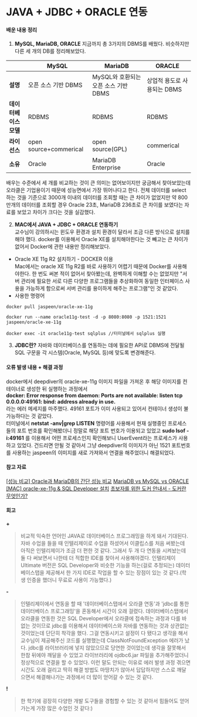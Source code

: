 # JAVA + JDBC + ORACLE 연동
#### 배운 내용 정리
1. **MySQL, MariaDB, ORACLE**
지금까지 총 3가지의 DBMS를 배웠다. 비슷하지만 다른 세 개의 DB를 정리해보았다.  

||MySQL|MariaDB|ORACLE|
|--|------|---|---|
|**설명**|오픈 소스 기반 DBMS|MySQL와 호환되는 오픈 소스 기반 DBMS|상업적 용도로 사용되는 DBMS|
|**데이터베이스 모델**|RDBMS|RDBMS|RDBMS|
|**라이선스**|open source+commerical|open source(GPL)|commerical|
|**소유**|Oracle|MariaDB Enterprise|Oracle|

배우는 수준에서 세 개를 비교하는 것이 큰 의미는 없어보이지만 궁금해서 찾아보았는데 오라클은 기업용이기 때문에 성능면에서 가장 뛰어나다고 한다. 전체 데이터를 select 하는 것을 기준으로 3000개 이내의 데이터를 조회할 때는 큰 차이가 없었지만 약 800만개의 데이터를 조회할 경우 Oracle 23초, MariaDB 236초로 큰 차이를 보였다는 자료를 보았고 차이가 크다는 것을 실감했다.  

2. **MAC에서 JAVA + JDBC + ORACLE 연동하기**  
교수님이 강의하시는 윈도우 환경과 설치 환경이 달라서 조금 다른 방식으로 설치를 해야 했다. docker를 이용해서 Oracle XE를 설치해야한다는 것 빼고는 큰 차이가 없어서 Docker에 관한 내용만 정리해보았다.
- Oracle XE 11g R2 설치하기 - DOCKER 이용  
Mac에서는 oracle XE 11g R2를 바로 사용하기 어렵기 때문에 Docker를 사용해야한다. 한 번도 써본 적이 없어서 찾아봤는데, 완벽하게 이해할 수는 없었지만 "서버 관리에 필요한 서로 다른 다양한 프로그램들을 추상화하여 동일한 인터페이스 사용을 가능하게 함으로써 서버 관리를 용이하게 해주는 프로그램"인 것 같았다. 
- 사용한 명령어  
~~~
docker pull jaspeen/oracle-xe-11g 
~~~
~~~
docker run --name oracle11g-test -d -p 8080:8080 -p 1521:1521 jaspeen/oracle-xe-11g
~~~
~~~
docker exec -it oracle11g-test sqlplus //터미널에서 sqlplus 실행
~~~
3. **JDBC란?**
자바와 데이터베이스를 연동하는 데에 필요한 API로 DBMS에 전달될 SQL 구문을 각 시스템(Oracle, MySQL 등)에 맞도록 변경해준다.


#### 오류 발생 내용 + 해결 과정
docker에서 deepdiver의 oracle-xe-11g 이미지 파일을 가져온 후 해당 이미지를 컨테이너로 생성한 뒤 실행하는 과정에서  
**docker: Error response from daemon: Ports are not available: listen tcp 0.0.0.0:49161: bind: address already in use.**  
라는 에러 메세지를 마주했다. 49161 포트가 이미 사용되고 있어서 컨테이너 생성이 불가능하다는 것 같았다.  
터미널에서 **netstat -anv|grep LISTEN** 명령어를 사용해서 현재 실행중인 프로세스들의 포트 번호를 확인해봤더니 정말로 해당 포트 번호가 이용되고 있었고 **sudo lsof -i:49161** 를 이용해서 어떤 프로세스인지 확인해보니 UserEvent라는 프로세스가 사용하고 있었다. 건드리면 안될 것 같아서 그냥 deepdiver의 이미지가 아닌 1521 포트번호를 사용하는 jaspeen의 이미지를 새로 가져와서 연결을 해주었더니 해결되었다.


#### 참고 자료 
[[성능 비교] Oracle과 MariaDB의 간단 성능 비교](https://yeti.tistory.com/61)
[MariaDB vs MySQL vs ORACLE](https://db-engines.com/en/system/MariaDB%3BMySQL%3BOracle)
[[MAC] oracle-xe-11g & SQL Developer 설치](https://clearstar0817.tistory.com/10)
[초보자를 위한 도커 안내서 - 도커란 무엇인가?](https://subicura.com/2017/01/19/docker-guide-for-beginners-1.html)

#### 회고
**+**
> 비교적 익숙한 언어인 JAVA로 데이터베이스 프로그래밍을 하게 돼서 기대된다. 자바 수업을 들을 때 인텔리제이로 수업을 하셨어서 이클립스를 처음 써봤는데 아직은 인텔리제이가 조금 더 편한 것 같다. 그래서 두 개 다 연동을 시켜놨는데 둘 다 써보면서 나한테 더 적합한 IDE를 찾아서 사용해야겠다. 인텔리제이 Ultimate 버전은 SQL Developer와 비슷한 기능을 하는(걸로 추정되는) 데이터베이스탭을 제공해서 한 가지 IDE로 작업을 할 수 있는 장점이 있는 것 같다.(학생 인증을 했더니 무료로 사용이 가능했다.)

**-**
> 인텔리제이에서 연동을 할 때 '데이터베이스탭에서 오라클 연동'과 'jdbc를 통한 데이터베이스 프로그래밍'을 혼동해서 시간이 오래 걸렸다. 데이터베이스탭에서 오라클을 연동한 것은 SQL Developer에서 오라클에 접속하는 과정과 다를 바 없는 것이므로 jdbc를 이용해서 데이터베이스와 자바를 연동하는 것과 상관없는 것이었는데 단단히 착각을 했다. 그걸 연동시키고 설정이 다 됐다고 생각을 해서 교수님이 제공해주신 코드를 실행했는데 ClassNotFoundException 에러가 났다. jdbc를 라이브러리에 넣지 않았으므로 당연한 것이었는데 생각을 잘못해서 한참 뒤에야 깨달을 수 있었고 라이브러리에 ojdbc6.jar 파일을 추가해주었더니 정상적으로 연결을 할 수 있었다. 이런 말도 안되는 이유로 에러 발생 과정 겪으면 시간도 오래 걸리고 딱히 해결 방법도 마땅치가 않아서 답답하지만 스스로 깨달으면서 해결해나가는 과정에서 더 많이 얻어갈 수 있는 것 같다.

**!**
> 한 학기에 굉장히 다양한 개발 도구들을 경험할 수 있는 것 같아서 힘들어도 얻어가는게 가장 많은 수업인 것 같다:)

